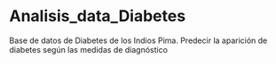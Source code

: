 # Analisis_data_Diabetes
Base de datos de Diabetes de los Indios Pima. Predecir la aparición de diabetes según las medidas de diagnóstico
